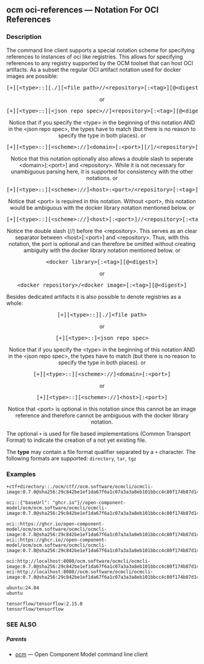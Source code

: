 ## ocm oci-references &mdash; Notation For OCI References

### Description


The command line client supports a special notation scheme for specifying
references to instances of oci like registries. This allows for specifying
references to any registry supported by the OCM toolset that can host OCI
artifacts. As a subset the regular OCI artifact notation used for docker
images are possible:

<center>
    <pre>[+][&lt;type>::][./][&lt;file path>//&lt;repository>[:&lt;tag>][@&lt;digest>]</pre>
        or
    <pre>[+][&lt;type>::][&lt;json repo spec>//]&lt;repository>[:&lt;tag>][@&lt;digest>]</pre>
		Notice that if you specify the &lt;type> in the beginning of this
		notation AND in the &lt;json repo spec>, the types have to match
		(but there is no reason to specify the type in both places).
		or
	<pre>[+][&lt;type>::][&lt;scheme>://]&lt;domain>[:&lt;port>][/]/&lt;repository>[:&lt;tag>][@&lt;digest>]</pre>
		Notice that this notation optionally also allows a double slash to
		seperate &lt;domain>[:&lt;port>] and &lt;repository>. While it is
		not necessary for unambiguous parsing here, it is supported for
		consistency with the other notations.
        or
	<pre>[+][&lt;type>::][&lt;scheme>://]&lt;host>:&lt;port>/&lt;repository>[:&lt;tag>][@&lt;digest>]</pre>
		Notice that &lt;port> is required in this notation. Without &lt;port>,
		this notation would be ambiguous with the docker library notation
		mentioned below.
		or
	<pre>[+][&lt;type>::][&lt;scheme>://]&lt;host>[:&lt;port>]//&lt;repository>[:&lt;tag>][@&lt;digest>]</pre>
		Notice the double slash (//) before the &lt;repository>. This serves as
		an clear separator between &lt;host>[:&lt;port>] and &lt;repository>.
		Thus, with this notation, the port is optional and can therefore be
		omitted without creating ambiguity with the docker library notation
		mentioned below.
		or
    <pre>&lt;docker library>[:&lt;tag>][@&lt;digest>]</pre>
        or
    <pre>&lt;docker repository>/&lt;docker image>[:&lt;tag>][@&lt;digest>]</pre>
</center>

Besides dedicated artifacts it is also possible to denote registries
as a whole:

<center>
	<pre>[+][&lt;type>::][./]&lt;file path></pre>
		or
	<pre>[+][&lt;type>::]&lt;json repo spec></pre>
		Notice that if you specify the &lt;type> in the beginning of this
		notation AND in the &lt;json repo spec>, the types have to match
		(but there is no reason to specify the type in both places).
        or
    <pre>[+][&lt;type>::][&lt;scheme>://]&lt;domain>[:&lt;port>]</pre>
        or
	<pre>[+][&lt;type>::][&lt;scheme>://]&lt;host>[:&lt;port>]</pre>
		Notice that &lt;port> is optional in this notation since this cannot be
		an image reference and therefore cannot be ambiguous with the docker
		library notation.
</center>

The optional <code>+</code> is used for file based implementations
(Common Transport Format) to indicate the creation of a not yet existing
file.

The **type** may contain a file format qualifier separated by a <code>+</code>
character. The following formats are supported: <code>directory</code>, <code>tar</code>, <code>tgz</code>

### Examples

```
+ctf+directory::./ocm/ctf//ocm.software/ocmcli/ocmcli-image:0.7.0@sha256:29c842be1ef1da67f6a1c07a3a3a8eb101bbcc4c80f174b87d147b341bca9625

oci::{"baseUrl": "ghcr.io"}//open-component-model/ocm/ocm.software/ocmcli/ocmcli-image:0.7.0@sha256:29c842be1ef1da67f6a1c07a3a3a8eb101bbcc4c80f174b87d147b341bca9625

oci::https://ghcr.io/open-component-model/ocm/ocm.software/ocmcli/ocmcli-image:0.7.0@sha256:29c842be1ef1da67f6a1c07a3a3a8eb101bbcc4c80f174b87d147b341bca9625
oci::https://ghcr.io//open-component-model/ocm/ocm.software/ocmcli/ocmcli-image:0.7.0@sha256:29c842be1ef1da67f6a1c07a3a3a8eb101bbcc4c80f174b87d147b341bca9625

oci:http://localhost:8080/ocm.software/ocmcli/ocmcli-image:0.7.0@sha256:29c842be1ef1da67f6a1c07a3a3a8eb101bbcc4c80f174b87d147b341bca9625
oci:http://localhost:8080//ocm.software/ocmcli/ocmcli-image:0.7.0@sha256:29c842be1ef1da67f6a1c07a3a3a8eb101bbcc4c80f174b87d147b341bca9625

ubuntu:24.04
ubuntu

tensorflow/tensorflow:2.15.0
tensorflow/tensorflow
```

### SEE ALSO

##### Parents

* [ocm](ocm.md)	 &mdash; Open Component Model command line client

